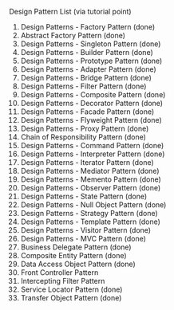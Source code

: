 Design Pattern List (via tutorial point)

1. Design Patterns - Factory Pattern (done)
2. Abstract Factory Pattern (done)
3. Design Patterns - Singleton Pattern (done)
4. Design Patterns - Builder Pattern (done)
5. Design Patterns - Prototype Pattern (done)
6. Design Patterns - Adapter Pattern (done)
7. Design Patterns - Bridge Pattern (done)
8. Design Patterns - Filter Pattern (done)
9. Design Patterns - Composite Pattern (done)
10. Design Patterns - Decorator Pattern (done)
11. Design Patterns - Facade Pattern (done)
12. Design Patterns - Flyweight Pattern (done)
13. Design Patterns - Proxy Pattern (done)
14. Chain of Responsibility Pattern (done)
15. Design Patterns - Command Pattern (done)
16. Design Patterns - Interpreter Pattern (done)
17. Design Patterns - Iterator Pattern (done)
18. Design Patterns - Mediator Pattern (done)
19. Design Patterns - Memento Pattern (done)
20. Design Patterns - Observer Pattern (done)
21. Design Patterns - State Pattern (done)
22. Design Patterns - Null Object Pattern (done)
23. Design Patterns - Strategy Pattern (done)
24. Design Patterns - Template Pattern (done)
25. Design Patterns - Visitor Pattern (done)
26. Design Patterns - MVC Pattern (done)
27. Business Delegate Pattern (done)
28. Composite Entity Pattern (done)
29. Data Access Object Pattern (done)
30. Front Controller Pattern
31. Intercepting Filter Pattern
32. Service Locator Pattern (done)
33. Transfer Object Pattern (done)